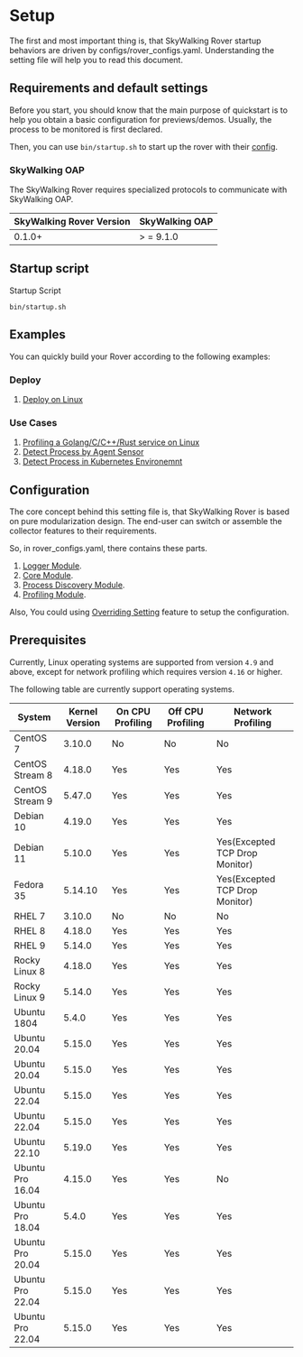 # Setup

The first and most important thing is, that SkyWalking Rover startup behaviors are driven by configs/rover_configs.yaml. Understanding the setting file will help you to read this document.

## Requirements and default settings

Before you start, you should know that the main purpose of quickstart is to help you obtain a basic configuration for previews/demos.
Usually, the process to be monitored is first declared.

Then, you can use `bin/startup.sh` to start up the rover with their [config](../../../configs/rover_configs.yaml).

### SkyWalking OAP

The SkyWalking Rover requires specialized protocols to communicate with SkyWalking OAP.

| SkyWalking Rover Version | SkyWalking OAP |
|--------------------------|----------------|
|0.1.0+                    | \> = 9.1.0     |

## Startup script
Startup Script
```shell script
bin/startup.sh 
```

## Examples

You can quickly build your Rover according to the following examples:

### Deploy

1. [Deploy on Linux](examples/deploy/linux/readme.md)

### Use Cases

1. [Profiling a Golang/C/C++/Rust service on Linux](examples/cases/profiling-process/readme.md)
1. [Detect Process by Agent Sensor](examples/cases/agent-sensor/readme.md)
1. [Detect Process in Kubernetes Environemnt](examples/cases/kubernetes-process/readme.md)

## Configuration

The core concept behind this setting file is, that SkyWalking Rover is based on pure modularization design. The end-user can switch or assemble the collector features to their requirements.

So, in rover_configs.yaml, there contains these parts.
1. [Logger Module](./configuration/logger.md).
1. [Core Module](./configuration/core.md).
2. [Process Discovery Module](./configuration/process_discovery/overview.md).
3. [Profiling Module](./configuration/profiling.md).

Also, You could using [Overriding Setting](./configuration/override-settings.md) feature to setup the configuration.

## Prerequisites

Currently, Linux operating systems are supported from version `4.9` and above, except for network profiling which requires version `4.16` or higher. 

The following table are currently support operating systems.

| System           | Kernel Version | On CPU Profiling | Off CPU Profiling | Network Profiling              |
|------------------|----------------|------------------|-------------------|--------------------------------|
| CentOS 7         | 3.10.0         | No               | No                | No                             |
| CentOS Stream 8  | 4.18.0         | Yes              | Yes               | Yes                            |
| CentOS Stream 9  | 5.47.0         | Yes              | Yes               | Yes                            |
| Debian 10        | 4.19.0         | Yes              | Yes               | Yes                            |
| Debian 11        | 5.10.0         | Yes              | Yes               | Yes(Excepted TCP Drop Monitor) |
| Fedora 35        | 5.14.10        | Yes              | Yes               | Yes(Excepted TCP Drop Monitor) |
| RHEL 7           | 3.10.0         | No               | No                | No                             |
| RHEL 8           | 4.18.0         | Yes              | Yes               | Yes                            |
| RHEL 9           | 5.14.0         | Yes              | Yes               | Yes                            |
| Rocky Linux 8    | 4.18.0         | Yes              | Yes               | Yes                            |
| Rocky Linux 9    | 5.14.0         | Yes              | Yes               | Yes                            |
| Ubuntu 1804      | 5.4.0          | Yes              | Yes               | Yes                            |
| Ubuntu 20.04     | 5.15.0         | Yes              | Yes               | Yes                            |
| Ubuntu 20.04     | 5.15.0         | Yes              | Yes               | Yes                            |
| Ubuntu 22.04     | 5.15.0         | Yes              | Yes               | Yes                            |
| Ubuntu 22.04     | 5.15.0         | Yes              | Yes               | Yes                            |
| Ubuntu 22.10     | 5.19.0         | Yes              | Yes               | Yes                            |
| Ubuntu Pro 16.04 | 4.15.0         | Yes              | Yes               | No                             |
| Ubuntu Pro 18.04 | 5.4.0          | Yes              | Yes               | Yes                            |
| Ubuntu Pro 20.04 | 5.15.0         | Yes              | Yes               | Yes                            |
| Ubuntu Pro 22.04 | 5.15.0         | Yes              | Yes               | Yes                            |
| Ubuntu Pro 22.04 | 5.15.0         | Yes              | Yes               | Yes                            |

